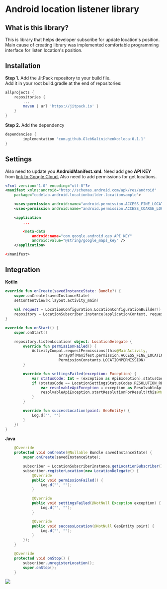 # Android location listener library

## What is this library?
This is library that helps developer subscribe for update location's position. Main cause of creating library was implemented comfortable programming interface for listen location's position.

## Installation

**Step 1.** Add the JitPack repository to your build file. \
Add it in your root build.gradle at the end of repositories:

```gradle
allprojects {
    repositories {
        ...
        maven { url 'https://jitpack.io' }
    }
}
```

**Step 2.** Add the dependency

```gradle
dependencies {
	    implementation 'com.github.GlebKalinichenko:loca:0.1.1'
}
```

## Settings

Also need to update you **AndroidManifest.xml**. Need add geo **API KEY** from  [link to Google Cloud.](https://console.cloud.google.com/google/maps-apis) Also need to add permissions for get locations.

```xml
<?xml version="1.0" encoding="utf-8"?>
<manifest xmlns:android="http://schemas.android.com/apk/res/android"
    package="codelab.android.locationbuilder.locationsample">

    <uses-permission android:name="android.permission.ACCESS_FINE_LOCATION" />
    <uses-permission android:name="android.permission.ACCESS_COARSE_LOCATION" />

    <application
        ...

        <meta-data
            android:name="com.google.android.geo.API_KEY"
            android:value="@string/google_maps_key" />
    </application>

</manifest>
```

## Integration 

**Kotlin**
```kotlin
override fun onCreate(savedInstanceState: Bundle?) {
    super.onCreate(savedInstanceState)
    setContentView(R.layout.activity_main)
    
    val request = LocationConfiguration.LocationConfigurationBuilder().interval(1000).fastestInteval(1000).numUpdates(10).build()
    repository = LocationSubscriber.instance(applicationContext, request)
}

override fun onStart() {
    super.onStart()

    repository.listenLocation( object: LocationDelegate {
        override fun permissionFailed() {
            ActivityCompat.requestPermissions(this@MainActivity,
                        arrayOf(Manifest.permission.ACCESS_FINE_LOCATION, Manifest.permission.ACCESS_COARSE_LOCATION),
                        PermissionConstants.LOCATIONPERMISSION)
        }

        override fun settingsFailed(exception: Exception) {
            var statusCode: Int = (exception as ApiException).statusCode
            if (statusCode == LocationSettingsStatusCodes.RESOLUTION_REQUIRED) {
                var resolvableApiException = exception as ResolvableApiException;
                resolvableApiException.startResolutionForResult(this@MainActivity, PermissionConstants.LOCATIONSETTINGS);
            }
        }

        override fun successLocation(point: GeoEntity) {
            Log.d("", "")
        }
    })
}


```

**Java**

```Java
    @Override
    protected void onCreate(@Nullable Bundle savedInstanceState) {
        super.onCreate(savedInstanceState);

        subscriber = LocationSubscriberInstance.getLocationSubscriber().instance(getApplicationContext(), request);
        subscriber.registerLocation(new LocationDelegate() {
            @Override
            public void permissionFailed() {
                Log.d("", "");
            }

            @Override
            public void settingsFailed(@NotNull Exception exception) {
                Log.d("", "");
            }

            @Override
            public void successLocation(@NotNull GeoEntity point) {
                Log.d("", "");
            }
        });
    }

    @Override
    protected void onStop() {
        subscriber.unregisterLocation();
        super.onStop();
    }

```

[![](https://jitpack.io/v/GlebKalinichenko/loca.svg)](https://jitpack.io/#GlebKalinichenko/loca)


